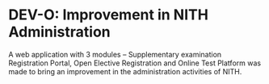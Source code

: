 # DEV-O: Improvement in NITH Administration
A web application with 3 modules – Supplementary examination Registration Portal, Open Elective Registration and Online Test Platform was made to bring an improvement in the administration activities of NITH. 
